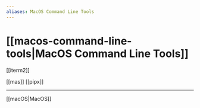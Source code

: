 ```yaml
---
aliases: MacOS Command Line Tools
---
```


# [[macos-command-line-tools|MacOS Command Line Tools]]

[[iterm2]]

[[mas]]
[[pipx]]

---

[[macOS|MacOS]]